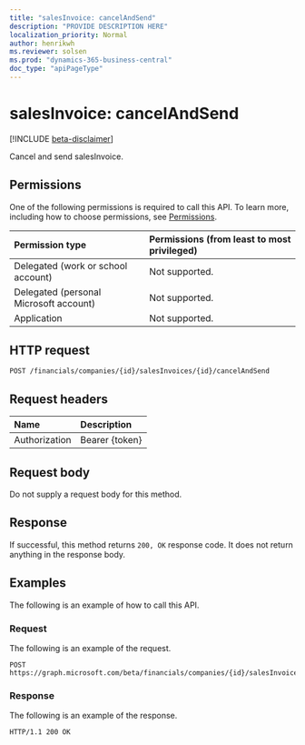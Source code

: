 ```yaml
---
title: "salesInvoice: cancelAndSend"
description: "PROVIDE DESCRIPTION HERE"
localization_priority: Normal
author: henrikwh
ms.reviewer: solsen
ms.prod: "dynamics-365-business-central"
doc_type: "apiPageType"
---
```


# salesInvoice: cancelAndSend

[!INCLUDE [beta-disclaimer](../../includes/beta-disclaimer.md)]

Cancel and send salesInvoice.

## Permissions

One of the following permissions is required to call this API. To learn more, including how to choose permissions, see [Permissions](/graph/permissions-reference).

| Permission type                        | Permissions (from least to most privileged) |
|:---------------------------------------|:--------------------------------------------|
| Delegated (work or school account)     | Not supported. |
| Delegated (personal Microsoft account) | Not supported. |
| Application                            | Not supported. |

## HTTP request

<!-- { "blockType": "ignored" } -->

```http
POST /financials/companies/{id}/salesInvoices/{id}/cancelAndSend
```

## Request headers

| Name          | Description   |
|:--------------|:--------------|
| Authorization | Bearer {token} |

## Request body

Do not supply a request body for this method.

## Response

If successful, this method returns `200, OK` response code. It does not return anything in the response body.

## Examples

The following is an example of how to call this API.

### Request

The following is an example of the request.
<!-- {
  "blockType": "request",
  "name": "salesinvoice_cancelandsend"
}-->

```http
POST https://graph.microsoft.com/beta/financials/companies/{id}/salesInvoices/{id}/cancelAndSend
```

### Response

The following is an example of the response.
<!-- {
  "blockType": "response",
  "truncated": true,
  "@odata.type": "microsoft.graph.None"
} -->

```http
HTTP/1.1 200 OK
```

<!-- uuid: 16cd6b66-4b1a-43a1-adaf-3a886856ed98
2019-02-04 14:57:30 UTC -->
<!-- {
  "type": "#page.annotation",
  "description": "salesInvoice: cancelAndSend",
  "keywords": "",
  "section": "documentation",
  "tocPath": ""
}-->